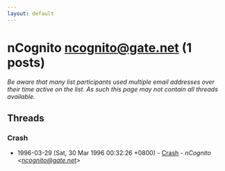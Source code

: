 ```yaml
---
layout: default
---
```


# nCognito <ncognito@gate.net> (1 posts)

_Be aware that many list participants used multiple email addresses over their time active on the list. As such this page may not contain all threads available._

## Threads

### Crash
+ 1996-03-29 (Sat, 30 Mar 1996 00:32:26 +0800) - [Crash](/archive/1996/03/72d2f7ffdfff5a465025b513bfcc7a0836e5e03b996fedc3bb1adc71a6634689) - _nCognito \<ncognito@gate.net\>_

